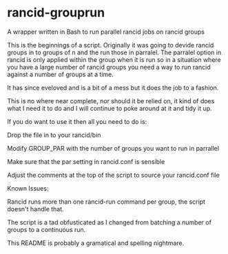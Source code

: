 rancid-grouprun
===============

A wrapper written in Bash to run parallel rancid jobs on rancid groups

This is the beginnings of a script.  Originally it was going to devide rancid groups in to groups of n and the run those in parralel.  The parralel option in rancid is only applied within the group when it is run so in a situation where you have a large number of rancid groups you need a way to run rancid against a number of groups at a time.

It has since eveloved and is a bit of a mess but it does the job to a fashion.

This is no where near complete, nor should it be relied on, it kind of does what I need it to do and I will continue to poke around at it and tidy it up.

If you do want to use it then all you need to do is:

Drop the file in to your rancid/bin

Modify GROUP_PAR with the number of groups you want to run in parrallel

Make sure that the par setting in rancid.conf is sensible

Adjust the comments at the top of the script to source your rancid.conf file

Known Issues:

Rancid runs more than one rancid-run command per group, the script doesn't handle that.

The script is a tad obfusticated as I changed from batching a number of groups to a continuous run.

This README is probably a gramatical and spelling nightmare.
